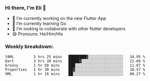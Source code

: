 ### Hi there, I'm Eli 👋
- 🔭 I’m currently working on the new Flutter App
- 🌱 I’m currently learning Go
- 🦄 I’m looking to collaborate with other flutter developers
- 😄 Pronouns: He/Him/His

### Weekly breakdown:
<!--START_SECTION:waka-->
```text
YAML         5 hrs 25 mins   ████████▓░░░░░░░░░░░░░░░░   34.95 % 
Dart         3 hrs 30 mins   █████▓░░░░░░░░░░░░░░░░░░░   22.66 % 
Groovy       1 hr 50 mins    ███░░░░░░░░░░░░░░░░░░░░░░   11.87 % 
Properties   1 hr 38 mins    ██▓░░░░░░░░░░░░░░░░░░░░░░   10.57 % 
XML          1 hr 16 mins    ██░░░░░░░░░░░░░░░░░░░░░░░   08.27 % 
```
<!--END_SECTION:waka-->
